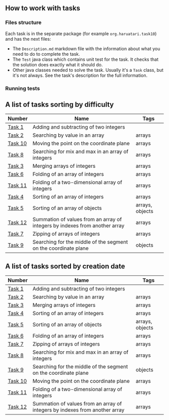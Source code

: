 ## How to work with tasks

### Files structure

Each task is in the separate package (for example `org.haruatari.task10`) and has the next files:

- The `Description.md` markdown file with the information about what you need to do to complete the task.
- The `Test` java class which contains unit test for the task. It checks that the solution does exactly what it
  should do.
- Other java classes needed to solve the task. Usually it's a `Task` class, but it's not always. See the task's
  description for the full information.

### Running tests

## A list of tasks sorting by difficulty

| Number                              | Name                                                                        | Tags            |
|-------------------------------------|-----------------------------------------------------------------------------|-----------------|
| [Task 1](src/com/haruatari/task1)   | Adding and subtracting of two integers                                      |                 |
| [Task 2](src/com/haruatari/task2)   | Searching by value in an array                                              | arrays          |
| [Task 10](src/com/haruatari/task10) | Moving the point on the coordinate plane                                    | arrays          |
| [Task 8](src/com/haruatari/task8)   | Searching for mix and max in an array of integers                           | arrays          |
| [Task 3](src/com/haruatari/task3)   | Merging arrays of integers                                                  | arrays          |
| [Task 6](src/com/haruatari/task6)   | Folding of an array of integers                                             | arrays          |
| [Task 11](src/com/haruatari/task11) | Folding of a two-dimensional array of integers                              | arrays          |
| [Task 4](src/com/haruatari/task4)   | Sorting of an array of integers                                             | arrays          |
| [Task 5](src/com/haruatari/task5)   | Sorting of an array of objects                                              | arrays, objects |
| [Task 12](src/com/haruatari/task12) | Summation of values from an array of integers by indexes from another array | arrays          |
| [Task 7](src/com/haruatari/task7)   | Zipping of arrays of integers                                               | arrays          |
| [Task 9](src/com/haruatari/task9)   | Searching for the middle of the segment on the coordinate plane             | objects         |

## A list of tasks sorted by creation date

| Number                              | Name                                                                        | Tags            |
|-------------------------------------|-----------------------------------------------------------------------------|-----------------|
| [Task 1](src/com/haruatari/task1)   | Adding and subtracting of two integers                                      |                 |
| [Task 2](src/com/haruatari/task2)   | Searching by value in an array                                              | arrays          |
| [Task 3](src/com/haruatari/task3)   | Merging arrays of integers                                                  | arrays          |
| [Task 4](src/com/haruatari/task4)   | Sorting of an array of integers                                             | arrays          |
| [Task 5](src/com/haruatari/task5)   | Sorting of an array of objects                                              | arrays, objects |
| [Task 6](src/com/haruatari/task6)   | Folding of an array of integers                                             | arrays          |
| [Task 7](src/com/haruatari/task7)   | Zipping of arrays of integers                                               | arrays          |
| [Task 8](src/com/haruatari/task8)   | Searching for mix and max in an array of integers                           | arrays          |
| [Task 9](src/com/haruatari/task9)   | Searching for the middle of the segment on the coordinate plane             | objects         |
| [Task 10](src/com/haruatari/task10) | Moving the point on the coordinate plane                                    | arrays          |
| [Task 11](src/com/haruatari/task11) | Folding of a two-dimensional array of integers                              | arrays          |
| [Task 12](src/com/haruatari/task12) | Summation of values from an array of integers by indexes from another array | arrays          |
